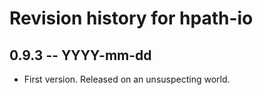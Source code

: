 # Revision history for hpath-io

## 0.9.3 -- YYYY-mm-dd

* First version. Released on an unsuspecting world.
